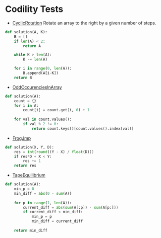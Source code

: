 # Codility Tests

* [CyclicRotation](https://codility.com/demo/results/trainingASEHVN-7VQ/)
Rotate an array to the right by a given number of steps.

```python
def solution(A, K):
    B = []
    if len(A) < 2:
        return A

    while K > len(A):
        K -= len(A)

    for i in range(0, len(A)):
        B.append(A[i-K])
    return B
```

* [OddOccurenciesInArray](https://codility.com/demo/results/trainingZ38Y5B-Y5R/)

```python
def solution(A):
    count = {}
    for i in A:
        count[i] = count.get(i, 0) + 1
        
    for val in count.values():
        if val % 2 != 0:
            return count.keys()[count.values().index(val)]
```

* [FrogJmp](https://codility.com/demo/results/trainingN9HEWR-449/)

```python
def solution(X, Y, D):
    res = int(round((Y - X) / float(D)))
    if res*D + X < Y:
        res += 1
    return res
```

* [TapeEquilibrium](https://codility.com/demo/results/trainingVQQU3M-EGK/)

```python
def solution(A):
    min_p = 0
    min_diff = abs(0 - sum(A))
    
    for p in range(1, len(A)):
        current_diff = abs(sum(A[:p]) - sum(A[p:]))
        if current_diff < min_diff:
            min_p = p
            min_diff = current_diff
            
    return min_diff
```
